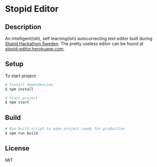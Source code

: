 # Stopid Editor
## Description
An intelligent(ish), self learning(ish) autocorrecting text editor built during [Stupid Hackathon Sweden](https://www.stupidhackathon.se/). The pretty useless editor can be found at [stopid-editor.herokuapp.com](http://stopid-editor.herokuapp.com/).

## Setup
To start project:

```bash
# Install dependencies
$ npm install

# Start project
$ npm start

```

## Build
```bash
# Run build script to make project ready for production
$ npm run build

```
## License
MIT
